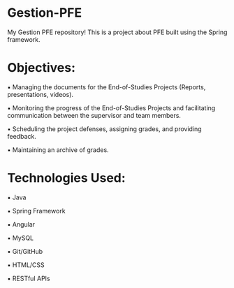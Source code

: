 # Gestion-PFE
My Gestion PFE repository! This is a project about PFE built using the Spring framework.

# Objectives:

▪ Managing the documents for the End-of-Studies Projects (Reports, presentations, videos).

▪ Monitoring the progress of the End-of-Studies Projects and facilitating communication between the supervisor and team members.

▪ Scheduling the project defenses, assigning grades, and providing feedback.

▪ Maintaining an archive of grades.

# Technologies Used:

▪ Java

▪ Spring Framework

▪ Angular

▪ MySQL

▪ Git/GitHub

▪ HTML/CSS

▪ RESTful APIs
